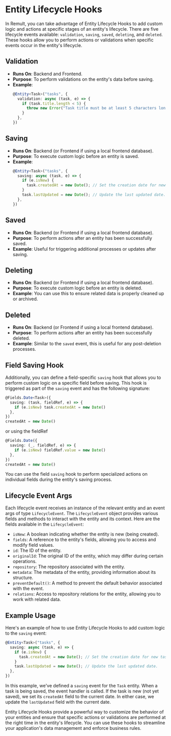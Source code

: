 # Entity Lifecycle Hooks

In Remult, you can take advantage of Entity Lifecycle Hooks to add custom logic and actions at specific stages of an entity's lifecycle. There are five lifecycle events available: `validation`, `saving`, `saved`, `deleting`, and `deleted`. These hooks allow you to perform actions or validations when specific events occur in the entity's lifecycle.

## Validation

- **Runs On**: Backend and Frontend.
- **Purpose**: To perform validations on the entity's data before saving.
- **Example**:
  ```ts
  @Entity<Task>("tasks", {
    validation: async (task, e) => {
      if (task.title.length < 5) {
        throw new Error("Task title must be at least 5 characters long.");
      }
    },
  })
  ```

## Saving

- **Runs On**: Backend (or Frontend if using a local frontend database).
- **Purpose**: To execute custom logic before an entity is saved.
- **Example**:
  ```ts
  @Entity<Task>("tasks", {
    saving: async (task, e) => {
      if (e.isNew) {
        task.createdAt = new Date(); // Set the creation date for new tasks.
      }
      task.lastUpdated = new Date(); // Update the last updated date.
    },
  })
  ```

## Saved

- **Runs On**: Backend (or Frontend if using a local frontend database).
- **Purpose**: To perform actions after an entity has been successfully saved.
- **Example**: Useful for triggering additional processes or updates after saving.

## Deleting

- **Runs On**: Backend (or Frontend if using a local frontend database).
- **Purpose**: To execute custom logic before an entity is deleted.
- **Example**: You can use this to ensure related data is properly cleaned up or archived.

## Deleted

- **Runs On**: Backend (or Frontend if using a local frontend database).
- **Purpose**: To perform actions after an entity has been successfully deleted.
- **Example**: Similar to the `saved` event, this is useful for any post-deletion processes.

## Field Saving Hook

Additionally, you can define a field-specific `saving` hook that allows you to perform custom logic on a specific field before saving. This hook is triggered as part of the `saving` event and has the following signature:

```ts
@Fields.Date<Task>({
  saving: (task, fieldRef, e) => {
    if (e.isNew) task.createdAt = new Date()
  },
})
createdAt = new Date()
```

or using the fieldRef

```ts
@Fields.Date({
  saving: (_, fieldRef, e) => {
    if (e.isNew) fieldRef.value = new Date()
  },
})
createdAt = new Date()
```

You can use the field `saving` hook to perform specialized actions on individual fields during the entity's saving process.

## Lifecycle Event Args

Each lifecycle event receives an instance of the relevant entity and an event args of type `LifecycleEvent`. The `LifecycleEvent` object provides various fields and methods to interact with the entity and its context. Here are the fields available in the `LifecycleEvent`:

- `isNew`: A boolean indicating whether the entity is new (being created).
- `fields`: A reference to the entity's fields, allowing you to access and modify field values.
- `id`: The ID of the entity.
- `originalId`: The original ID of the entity, which may differ during certain operations.
- `repository`: The repository associated with the entity.
- `metadata`: The metadata of the entity, providing information about its structure.
- `preventDefault()`: A method to prevent the default behavior associated with the event.
- `relations`: Access to repository relations for the entity, allowing you to work with related data.

## Example Usage

Here's an example of how to use Entity Lifecycle Hooks to add custom logic to the `saving` event:

```ts
@Entity<Task>("tasks", {
  saving: async (task, e) => {
    if (e.isNew) {
      task.createdAt = new Date(); // Set the creation date for new tasks.
    }
    task.lastUpdated = new Date(); // Update the last updated date.
  },
})
```

In this example, we've defined a `saving` event for the `Task` entity. When a task is being saved, the event handler is called. If the task is new (not yet saved), we set its `createdAt` field to the current date. In either case, we update the `lastUpdated` field with the current date.

Entity Lifecycle Hooks provide a powerful way to customize the behavior of your entities and ensure that specific actions or validations are performed at the right time in the entity's lifecycle. You can use these hooks to streamline your application's data management and enforce business rules.
